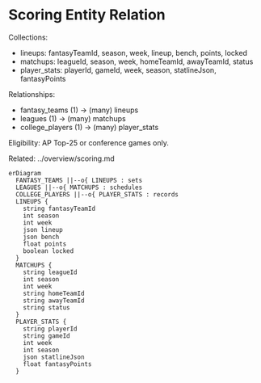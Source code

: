 # Scoring Entity Relation

Collections:

- lineups: fantasyTeamId, season, week, lineup, bench, points, locked
- matchups: leagueId, season, week, homeTeamId, awayTeamId, status
- player_stats: playerId, gameId, week, season, statlineJson, fantasyPoints

Relationships:

- fantasy_teams (1) → (many) lineups
- leagues (1) → (many) matchups
- college_players (1) → (many) player_stats

Eligibility: AP Top-25 or conference games only.

Related: ../overview/scoring.md

```mermaid
erDiagram
  FANTASY_TEAMS ||--o{ LINEUPS : sets
  LEAGUES ||--o{ MATCHUPS : schedules
  COLLEGE_PLAYERS ||--o{ PLAYER_STATS : records
  LINEUPS {
    string fantasyTeamId
    int season
    int week
    json lineup
    json bench
    float points
    boolean locked
  }
  MATCHUPS {
    string leagueId
    int season
    int week
    string homeTeamId
    string awayTeamId
    string status
  }
  PLAYER_STATS {
    string playerId
    string gameId
    int week
    int season
    json statlineJson
    float fantasyPoints
  }
```
